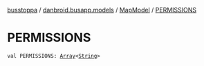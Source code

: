 [busstoppa](../../index.md) / [danbroid.busapp.models](../index.md) / [MapModel](index.md) / [PERMISSIONS](./-p-e-r-m-i-s-s-i-o-n-s.md)

# PERMISSIONS

`val PERMISSIONS: `[`Array`](https://kotlinlang.org/api/latest/jvm/stdlib/kotlin/-array/index.html)`<`[`String`](https://kotlinlang.org/api/latest/jvm/stdlib/kotlin/-string/index.html)`>`